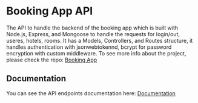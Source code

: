 # Booking App API
The API to handle the backend of the booking app which is built with Node.js, Express, and Mongoose to handle the requests for login/out, useres, hotels, rooms. It has a Models, Controllers, and Routes structure, it handles authentication with jsonwebtokennd, bcrypt for password encryption with custom middleware.
To see more info about the project, please check the repo: [Booking App](https://github.com/Cristopxer/bookingAppClient)

## Documentation
You can see the API endpoints documentation here: [Documentation](https://cristopxer.github.io/bookingAppAPI/Documentation/)

